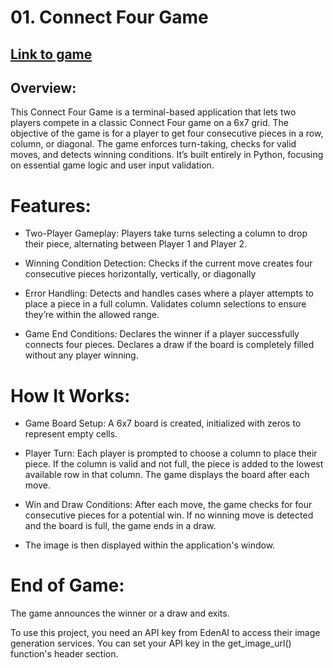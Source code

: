 # 01. Connect Four Game
## <a href="https://github.com/boriskostadinov96/Games/blob/main/connect_four_game.py">Link to game</a>

## Overview:
This Connect Four Game is a terminal-based application that lets two players compete in a classic Connect Four game on a 6x7 grid. The objective of the game is for a player to get four consecutive pieces in a row, column, or diagonal. The game enforces turn-taking, checks for valid moves, and detects winning conditions. It’s built entirely in Python, focusing on essential game logic and user input validation.

# Features:
- Two-Player Gameplay:
Players take turns selecting a column to drop their piece, alternating between Player 1 and Player 2.

- Winning Condition Detection:
Checks if the current move creates four consecutive pieces horizontally, vertically, or diagonally

- Error Handling:
  Detects and handles cases where a player attempts to place a piece in a full column.
  Validates column selections to ensure they’re within the allowed range.

- Game End Conditions:
  Declares the winner if a player successfully connects four pieces.
  Declares a draw if the board is completely filled without any player winning.


# How It Works:
- Game Board Setup:
A 6x7 board is created, initialized with zeros to represent empty cells.

- Player Turn:
Each player is prompted to choose a column to place their piece.
If the column is valid and not full, the piece is added to the lowest available row in that column.
The game displays the board after each move.

- Win and Draw Conditions:
After each move, the game checks for four consecutive pieces for a potential win.
If no winning move is detected and the board is full, the game ends in a draw.

- The image is then displayed within the application's window.

# End of Game:
The game announces the winner or a draw and exits.

To use this project, you need an API key from EdenAI to access their image generation services. You can set your API key in the get_image_url() function's header section.
